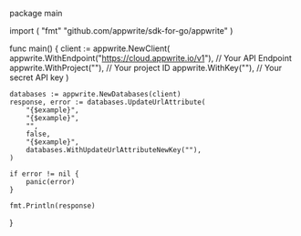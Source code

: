package main

import (
    "fmt"
	"github.com/appwrite/sdk-for-go/appwrite"
)

func main() {
	client := appwrite.NewClient(
        appwrite.WithEndpoint("https://cloud.appwrite.io/v1"), // Your API Endpoint
        appwrite.WithProject(""), // Your project ID
        appwrite.WithKey(""), // Your secret API key
    )

    databases := appwrite.NewDatabases(client)
    response, error := databases.UpdateUrlAttribute(
        "{$example}",
        "{$example}",
        "",
        false,
        "{$example}",
        databases.WithUpdateUrlAttributeNewKey(""),
    )

    if error != nil {
        panic(error)
    }

    fmt.Println(response)
}
